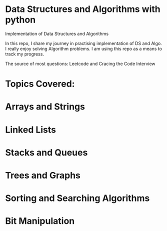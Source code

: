 # Data Structures and Algorithms with python
 Implementation of Data Structures and Algorithms

In this repo, I share my journey in practising implementation of DS and Algo. I really enjoy solving Algorithm problems. I am using this repo as a means to 
track my progress.

The source of most questions: Leetcode and Cracing the Code Interview

# Topics Covered:
# Arrays and Strings
# Linked Lists
# Stacks and Queues
# Trees and Graphs
# Sorting and Searching Algorithms
# Bit Manipulation
 
 


